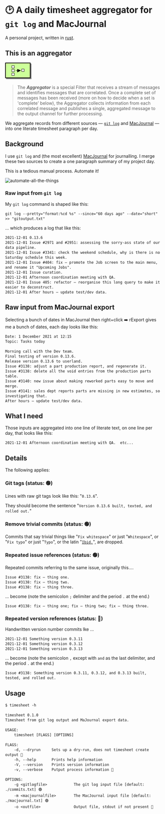 # 🕑 A daily timesheet aggregator for `git log` and MacJournal

A personal project, written in [rust](https://www.rust-lang.org/).
## This is an aggregator

<a href="https://www.enterpriseintegrationpatterns.com/patterns/messaging/Aggregator.html"><img src="./aggregator.gif"></a>

> The ***Aggregator*** is a special Filter that receives a stream of messages and identifies messages that are correlated. Once a complete set of messages has been received (more on how to decide when a set is 'complete' below), the Aggregator collects information from each correlated message and publishes a single, aggregated message to the output channel for further processing.

We aggregate records from different sources — [`git log`](https://git-scm.com/docs/git-log) and [MacJournal](https://danschimpf.com/) — into one literate timesheet paragraph per day.

## Background

I use `git log` and (the most excellent) [MacJournal](https://danschimpf.com/) for journalling.
I merge these two sources to create a one paragraph summary of my project day.

This is a tedious manual process.  Automate it!

<img width="378" alt="automate-all-the-things" src="https://user-images.githubusercontent.com/80144/145323062-b6fadc17-34ff-4369-baea-de9420f9f288.png">

### Raw input from `git log`

My `git log` command is shaped like this:

```
git log --pretty="format:%cd %s" --since="60 days ago" --date="short" >> "gitoutput.txt"
```
... which produces a log that like this:

```
2021-12-01 0.13.6
2021-12-01 Issue #2971 and #2951: assessing the sorry-ass state of our data pipeline.
2021-12-01 Issue #3341: check the weekend schedule, why is there is no Saturday schedule this week.
2021-12-01 Issue #404: fix — promote the Job screen to the main menu, and rename it "Upcoming Jobs".
2021-12-01 Issue curation.
2021-12-01 Afternoon coordination meeting with QA.
2021-12-01 Issue 405: refactor — reorganise this long query to make it easier to deconstruct.
2021-12-01 After hours — update test/dev data.
```
## Raw input from MacJournal export

Selecting a bunch of dates in MacJournal then right+click ➡️ rExport gives me a bunch of dates, each day looks like this:

```
Date: 1 December 2021 at 12:15
Topic: Tasks today

Morning call with the Dev team.
Final testing of version 0.13.6.
Release version 0.13.6 to userland.
Issue #3138: adjust a part production report, and regenerate it.
Issue #3138: delete all the void entries from the production parts table.
Issue #3140: new issue about making reworked parts easy to move and merge.
Issue #3141: sales dept reports parts are missing in new estimates, so investigating that.
After hours — update test/dev data.
```
## What I need

Those inputs are aggregated into one line of literate text, on one line per day, that looks like this:

```
2021-12-01 Afternoon coordination meeting with QA.  etc...
```

## Details

The following applies:

### Git tags (status: 🟢)

Lines with raw git tags look like this: "`0.13.6`".

They should become the sentence "`Version 0.13.6 built, texted, and rolled out.`"

### Remove trivial commits (status: 🟢)

Commits that say trivial things like "`Fix whitespace`" or just "`Whitespace`", or "`Fix typo`" or just "`Typo`", or the latin "[`Ibid.`](https://en.wikipedia.org/wiki/Ibid.)", are dropped.

### Repeated issue references (status: 🟢)

Repeated commits referring to the same issue, originally this....
```
Issue #3138: fix — thing one.
Issue #3138: fix — thing two.
Issue #3138: fix — thing three.
```

... become (note the semicolon `;` delimiter and the period `.` at the end.)

```
Issue #3138: fix — thing one; fix — thing two; fix — thing three.
```

### Repeated version references (status: 🔴)

Handwritten version number commits lke ...
```
2021-12-01 Something version 0.3.11
2021-12-01 Something version 0.3.12
2021-12-01 Something version 0.3.13
```
... become (note the semicolon `,` except with `and` as the last delimiter, and the period `.` at the end.)

```
Issue #3138: Something version 0.3.11, 0.3.12, and 0.3.13 built, tested, and rolled out.
```

## Usage

```
$ timesheet -h

timesheet 0.1.0
Timesheet from git log output and MaJournal export data.

USAGE:
    timesheet [FLAGS] [OPTIONS]

FLAGS:
    -d, --dryrun     Sets up a dry-run, does not timesheet create output 🔴
    -h, --help       Prints help information
    -V, --version    Prints version information
    -v, --verbose    Putput process information 🔴

OPTIONS:
    -g <gitlogfile>            The git log input file [default: ./commits.txt] 🟢
    -m <macjournalfile>        The MacJournal input file [default: ./macjournal.txt] 🟢
    -o <outfile>               Output file, stdout if not present 🔴
```